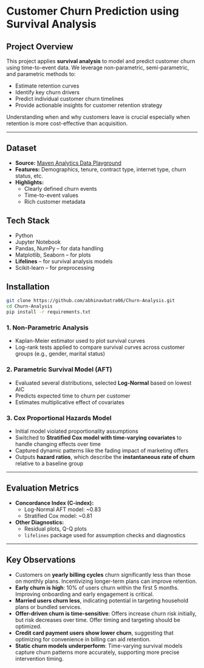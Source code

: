 
# Customer Churn Prediction using Survival Analysis

## Project Overview
This project applies **survival analysis** to model and predict customer churn using time-to-event data. We leverage non-parametric, semi-parametric, and parametric methods to:

- Estimate retention curves  
- Identify key churn drivers  
- Predict individual customer churn timelines  
- Provide actionable insights for customer retention strategy  

Understanding when and why customers leave is crucial especially when retention is more cost-effective than acquisition.

---

## Dataset
- **Source:** [Maven Analytics Data Playground](https://www.mavenanalytics.io/data-playground?search=churn)  
- **Features:** Demographics, tenure, contract type, internet type, churn status, etc.  
- **Highlights:**
  - Clearly defined churn events
  - Time-to-event values
  - Rich customer metadata
 
## Tech Stack

- Python  
- Jupyter Notebook  
- Pandas, NumPy – for data handling  
- Matplotlib, Seaborn – for plots  
- **Lifelines** – for survival analysis models  
- Scikit-learn – for preprocessing    

## Installation

```bash
git clone https://github.com/abhinavbatra06/Churn-Analysis.git
cd Churn-Analysis
pip install -r requirements.txt
```

### 1. Non-Parametric Analysis
- Kaplan-Meier estimator used to plot survival curves  
- Log-rank tests applied to compare survival curves across customer groups (e.g., gender, marital status)

### 2. Parametric Survival Model (AFT)
- Evaluated several distributions, selected **Log-Normal** based on lowest AIC  
- Predicts expected time to churn per customer  
- Estimates multiplicative effect of covariates

### 3. Cox Proportional Hazards Model
- Initial model violated proportionality assumptions  
- Switched to **Stratified Cox model with time-varying covariates** to handle changing effects over time  
- Captured dynamic patterns like the fading impact of marketing offers  
- Outputs **hazard ratios**, which describe the **instantaneous rate of churn** relative to a baseline group 

---

## Evaluation Metrics

- **Concordance Index (C-index):**
  - Log-Normal AFT model: ~0.83  
  - Stratified Cox model: ~0.81  
- **Other Diagnostics:**
  - Residual plots, Q-Q plots  
  - `lifelines` package used for assumption checks and diagnostics

---

## Key Observations

- Customers on **yearly billing cycles** churn significantly less than those on monthly plans. Incentivizing longer-term plans can improve retention.
- **Early churn is high**: 10% of users churn within the first 5 months. Improving onboarding and early engagement is critical.
- **Married users churn less**, indicating potential in targeting household plans or bundled services.
- **Offer-driven churn is time-sensitive**: Offers increase churn risk initially, but risk decreases over time. Offer timing and targeting should be optimized.
- **Credit card payment users show lower churn**, suggesting that optimizing for convenience in billing can aid retention.
- **Static churn models underperform**: Time-varying survival models capture churn patterns more accurately, supporting more precise intervention timing.




